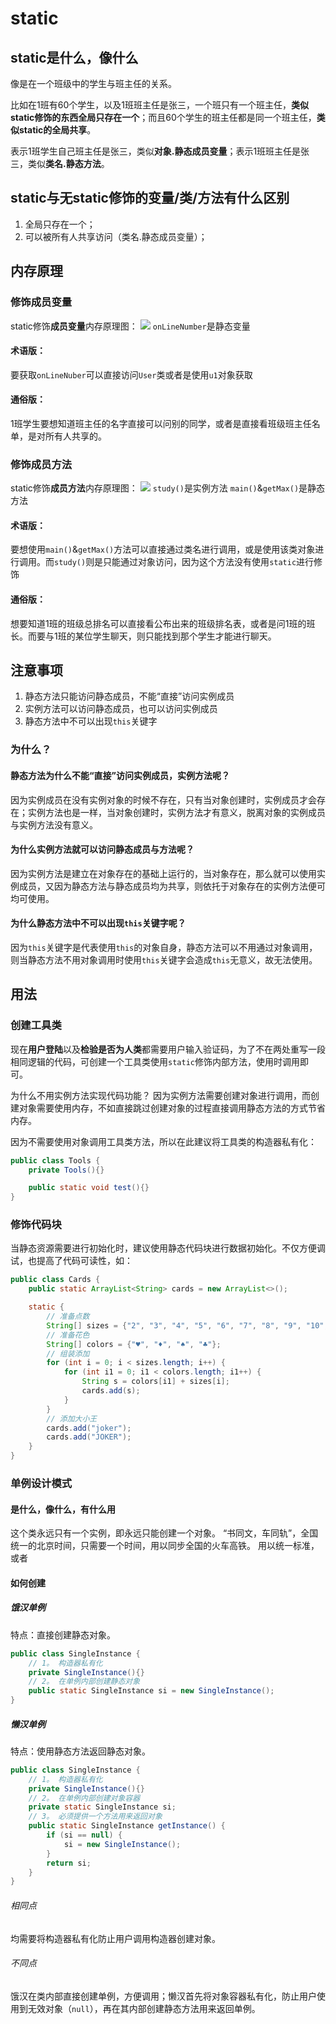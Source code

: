 # static

## static是什么，像什么

像是在一个班级中的学生与班主任的关系。

比如在1班有60个学生，以及1班班主任是张三，一个班只有一个班主任，**类似static修饰的东西全局只存在一个**；而且60个学生的班主任都是同一个班主任，**类似static的全局共享**。

表示1班学生自己班主任是张三，类似**对象.静态成员变量**；表示1班班主任是张三，类似**类名.静态方法**。


## static与无static修饰的变量/类/方法有什么区别

1. 全局只存在一个；
2. 可以被所有人共享访问（类名.静态成员变量）；

## 内存原理

### 修饰成员变量

static修饰**成员变量**内存原理图：
![](https://jam-note-img.oss-cn-hangzhou.aliyuncs.com/leanote-img/4`3GLOH5VHJD@YH{K699$5O.png)
`onLineNumber`是静态变量

#### 术语版：
要获取`onLineNuber`可以直接访问`User`类或者是使用`u1`对象获取

#### 通俗版：
1班学生要想知道班主任的名字直接可以问别的同学，或者是直接看班级班主任名单，是对所有人共享的。

### 修饰成员方法

static修饰**成员方法**内存原理图：
![](https://jam-note-img.oss-cn-hangzhou.aliyuncs.com/leanote-img/20221023141012.png)
`study()`是实例方法
`main()`&`getMax()`是静态方法

#### 术语版：
要想使用`main()`&`getMax()`方法可以直接通过类名进行调用，或是使用该类对象进行调用。而`study()`则是只能通过对象访问，因为这个方法没有使用`static`进行修饰

#### 通俗版：
想要知道1班的班级总排名可以直接看公布出来的班级排名表，或者是问1班的班长。而要与1班的某位学生聊天，则只能找到那个学生才能进行聊天。

## 注意事项

1. 静态方法只能访问静态成员，不能“直接”访问实例成员
2. 实例方法可以访问静态成员，也可以访问实例成员
3. 静态方法中不可以出现`this`关键字

### 为什么？

#### 静态方法为什么不能“直接”访问实例成员，实例方法呢？

因为实例成员在没有实例对象的时候不存在，只有当对象创建时，实例成员才会存在；实例方法也是一样，当对象创建时，实例方法才有意义，脱离对象的实例成员与实例方法没有意义。

#### 为什么实例方法就可以访问静态成员与方法呢？

因为实例方法是建立在对象存在的基础上运行的，当对象存在，那么就可以使用实例成员，又因为静态方法与静态成员均为共享，则依托于对象存在的实例方法便可均可使用。

#### 为什么静态方法中不可以出现`this`关键字呢？

因为`this`关键字是代表使用`this`的对象自身，静态方法可以不用通过对象调用，则当静态方法不用对象调用时使用`this`关键字会造成`this`无意义，故无法使用。

## 用法

### 创建工具类

现在**用户登陆**以及**检验是否为人类**都需要用户输入验证码，为了不在两处重写一段相同逻辑的代码，可创建一个工具类使用`static`修饰内部方法，使用时调用即可。

为什么不用实例方法实现代码功能？
因为实例方法需要创建对象进行调用，而创建对象需要使用内存，不如直接跳过创建对象的过程直接调用静态方法的方式节省内存。

因为不需要使用对象调用工具类方法，所以在此建议将工具类的构造器私有化：

```java
public class Tools {
    private Tools(){}

    public static void test(){}
}
```

### 修饰代码块

当静态资源需要进行初始化时，建议使用静态代码块进行数据初始化。不仅方便调试，也提高了代码可读性，如：

```java
public class Cards {
    public static ArrayList<String> cards = new ArrayList<>();

    static {
        // 准备点数
        String[] sizes = {"2", "3", "4", "5", "6", "7", "8", "9", "10", "J", "Q", "K", "A"};
        // 准备花色
        String[] colors = {"♥️", "♦️", "♠️", "♣️"};
        // 组装添加
        for (int i = 0; i < sizes.length; i++) {
            for (int i1 = 0; i1 < colors.length; i1++) {
                String s = colors[i1] + sizes[i];
                cards.add(s);
            }
        }
        // 添加大小王
        cards.add("joker");
        cards.add("JOKER");
    }
}
```

### 单例设计模式

#### 是什么，像什么，有什么用

这个类永远只有一个实例，即永远只能创建一个对象。
“书同文，车同轨”，全国统一的北京时间，只需要一个时间，用以同步全国的火车高铁。
用以统一标准，或者

#### 如何创建

##### 饿汉单例

特点：直接创建静态对象。

```java
public class SingleInstance {
    // 1。 构造器私有化
    private SingleInstance(){}
    // 2。 在单例内部创建静态对象
    public static SingleInstance si = new SingleInstance();
}
```

##### 懒汉单例

特点：使用静态方法返回静态对象。

```java
public class SingleInstance {
    // 1。 构造器私有化
    private SingleInstance(){}
    // 2。 在单例内部创建对象容器
    private static SingleInstance si;
    // 3。 必须提供一个方法用来返回对象
    public static SingleInstance getInstance() {
        if (si == null) {
            si = new SingleInstance();
        }
        return si;
    }
}
```

###### 相同点

均需要将构造器私有化防止用户调用构造器创建对象。

###### 不同点

饿汉在类内部直接创建单例，方便调用；懒汉首先将对象容器私有化，防止用户使用到无效对象（`null`），再在其内部创建静态方法用来返回单例。

